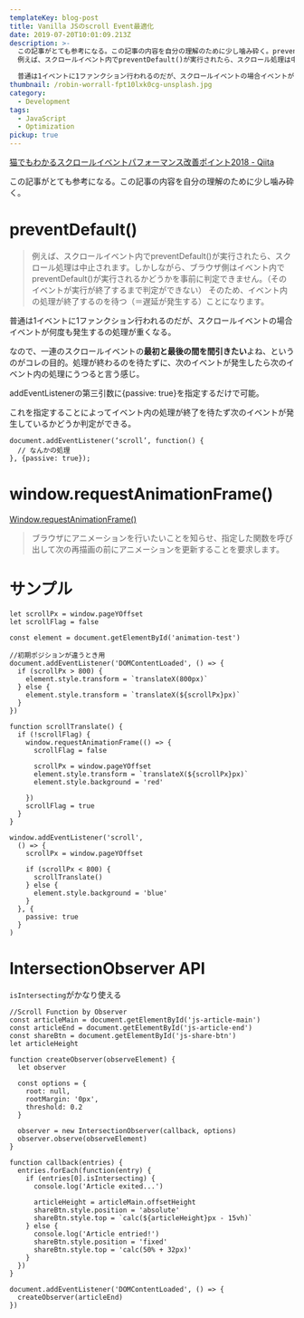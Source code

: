 ```yaml
---
templateKey: blog-post
title: Vanilla JSのscroll Event最適化
date: 2019-07-20T10:01:09.213Z
description: >-
  この記事がとても参考になる。この記事の内容を自分の理解のために少し噛み砕く。preventDefault()
  例えば、スクロールイベント内でpreventDefault()が実行されたら、スクロール処理は中止されます。しかしながら、ブラウザ側はイベント内でpreventDefault()が実行されるかどうかを事前に判定できません。（そのイベントが実行が終了するまで判定ができない）そのため、イベント内の処理が終了するのを待つ（＝遅延が発生する）ことになります。

  普通は1イベントに1ファンクション行われるのだが、スクロールイベントの場合イベントが何度も発生するの処理が重くなる。
thumbnail: /robin-worrall-fpt10lxk0cg-unsplash.jpg
category:
  - Development
tags:
  - JavaScript
  - Optimization
pickup: true
---
```

[猫でもわかるスクロールイベントパフォーマンス改善ポイント2018 - Qiita](https://qiita.com/kikuchi_hiroyuki/items/7ac41f58891d96951fa1)

この記事がとても参考になる。この記事の内容を自分の理解のために少し噛み砕く。

# preventDefault()

> 例えば、スクロールイベント内でpreventDefault()が実行されたら、スクロール処理は中止されます。しかしながら、ブラウザ側はイベント内でpreventDefault()が実行されるかどうかを事前に判定できません。（そのイベントが実行が終了するまで判定ができない）
そのため、イベント内の処理が終了するのを待つ（＝遅延が発生する）ことになります。

普通は1イベントに1ファンクション行われるのだが、スクロールイベントの場合イベントが何度も発生するの処理が重くなる。

なので、一連のスクロールイベントの**最初と最後の間を間引きたい**よね、というのがコレの目的。処理が終わるのを待たずに、次のイベントが発生したら次のイベント内の処理にうつると言う感じ。

addEventListenerの第三引数に{passive: true}を指定するだけで可能。

これを指定することによってイベント内の処理が終了を待たず次のイベントが発生しているかどうか判定ができる。

    document.addEventListener(‘scroll’, function() {
      // なんかの処理
    }, {passive: true});

# window.requestAnimationFrame()

[Window.requestAnimationFrame()](https://developer.mozilla.org/ja/docs/Web/API/Window/requestAnimationFrame)

> ブラウザにアニメーションを行いたいことを知らせ、指定した関数を呼び出して次の再描画の前にアニメーションを更新することを要求します。

# サンプル

    let scrollPx = window.pageYOffset
    let scrollFlag = false
    
    const element = document.getElementById('animation-test')
    
    //初期ポジションが違うとき用
    document.addEventListener('DOMContentLoaded', () => {
      if (scrollPx > 800) {
        element.style.transform = `translateX(800px)`
      } else {
        element.style.transform = `translateX(${scrollPx}px)`
      }
    })
    
    function scrollTranslate() {
      if (!scrollFlag) {
        window.requestAnimationFrame(() => {
          scrollFlag = false
    
          scrollPx = window.pageYOffset
          element.style.transform = `translateX(${scrollPx}px)`
          element.style.background = 'red'
    
        })
        scrollFlag = true
      }
    }
    
    window.addEventListener('scroll',
      () => {
        scrollPx = window.pageYOffset
    
        if (scrollPx < 800) {
          scrollTranslate()
        } else {
          element.style.background = 'blue'
        }
      }, {
        passive: true
      }
    )

# IntersectionObserver API

`isIntersecting`がかなり使える

    //Scroll Function by Observer
    const articleMain = document.getElementById('js-article-main')
    const articleEnd = document.getElementById('js-article-end')
    const shareBtn = document.getElementById('js-share-btn')
    let articleHeight
    
    function createObserver(observeElement) {
      let observer
    
      const options = {
        root: null,
        rootMargin: '0px',
        threshold: 0.2
      }
    
      observer = new IntersectionObserver(callback, options)
      observer.observe(observeElement)
    }
    
    function callback(entries) {
      entries.forEach(function(entry) {
        if (entries[0].isIntersecting) {
          console.log('Article exited...')
    
          articleHeight = articleMain.offsetHeight
          shareBtn.style.position = 'absolute'
          shareBtn.style.top = `calc(${articleHeight}px - 15vh)`
        } else {
          console.log('Article entried!')
          shareBtn.style.position = 'fixed'
          shareBtn.style.top = 'calc(50% + 32px)'
        }
      })
    }
    
    document.addEventListener('DOMContentLoaded', () => {
      createObserver(articleEnd)
    })
